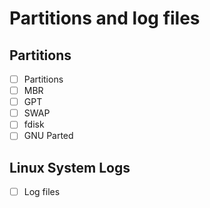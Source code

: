 # Partitions and log files

## Partitions 

- [ ] Partitions
- [ ] MBR
- [ ] GPT
- [ ] SWAP
- [ ] fdisk 
- [ ] GNU Parted

## Linux System Logs

- [ ] Log files

